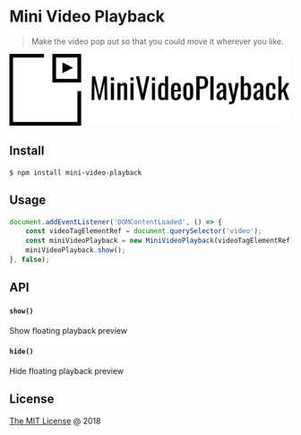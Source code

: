 # Mini Video Playback

> Make the video pop out so that you could move it wherever you like.

![logo-128.png](https://raw.githubusercontent.com/rendfall/mini-video-playback/master/assets/logo-128.png "Logo")

## Install

```
$ npm install mini-video-playback
```

## Usage

```javascript
document.addEventListener('DOMContentLoaded', () => {
    const videoTagElementRef = document.querySelector('video');
    const miniVideoPlayback = new MiniVideoPlayback(videoTagElementRef);
    miniVideoPlayback.show();
}, false);
```

## API

#### `show()`

Show floating playback preview

#### `hide()`

Hide floating playback preview

## License

[The MIT License](http://rendfall.mit-license.org) @ 2018
